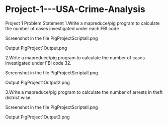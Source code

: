 # Project-1---USA-Crime-Analysis
Project 1 
Problem Statement
1.Write a mapreduce/pig program to calculate the number of cases investigated
under each FBI code

Screenshot in the file 
PigProjectScriptall.png

Output
PigProject1Output.png

2.Write a mapreduce/pig program to calculate the number of cases investigated
under FBI code 32.

Screenshot in the file 
PigProjectScriptall.png

Output
PigProject1Output2.png

3.Write a mapreduce/pig program to calculate the number of arrests in theft district
wise.

Screenshot in the file 
PigProjectScriptall.png

Output
PigProject1Output3.png



